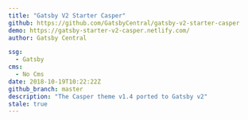 ```yaml
---
title: "Gatsby V2 Starter Casper"
github: https://github.com/GatsbyCentral/gatsby-v2-starter-casper
demo: https://gatsby-starter-v2-casper.netlify.com/
author: Gatsby Central

ssg:
  - Gatsby
cms:
  - No Cms
date: 2018-10-19T10:22:22Z
github_branch: master
description: "The Casper theme v1.4 ported to Gatsby v2"
stale: true
---
```

